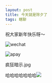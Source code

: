 ```yaml
---
layout: post
title: 今天就是除夕了
tags: 瞎聊
---
```


祝大家新年快乐呀～

![wechat](https://atlinker.cn/pay/wechat.png)

![apay](https://atlinker.cn/pay/apay.png)

疯狂暗示.jpg

哈哈哈哈哈哈哈![](/exp/funny.png)
